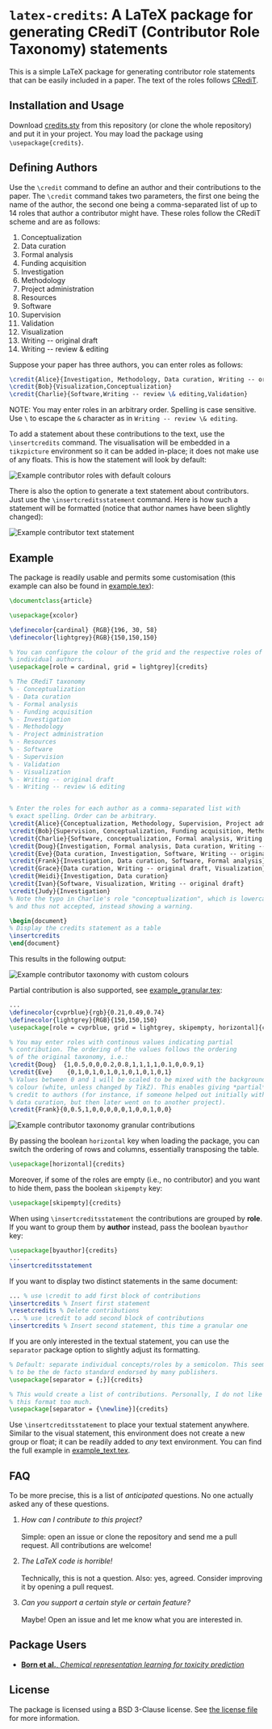 # `latex-credits`: A LaTeX package for generating CRediT (Contributor Role Taxonomy) statements

This is a simple LaTeX package for generating contributor role
statements that can be easily included in a paper. The text of
the roles follows [CRediT](https://credit.niso.org/).

## Installation and Usage

Download [credits.sty](credits.sty) from this repository (or clone the
whole repository) and put it in your project. You may load the package
using `\usepackage{credits}`.

## Defining Authors

Use the `\credit` command to define an author and their contributions to
the paper. The `\credit` command takes two parameters, the first one
being the name of the author, the second one being a comma-separated
list of up to 14 roles that author a contributor might have.
These roles follow the CRediT scheme and are as follows:

1. Conceptualization
2. Data curation
3. Formal analysis
4. Funding acquisition
5. Investigation
6. Methodology
7. Project administration
8. Resources
9. Software
10. Supervision
11. Validation
12. Visualization
13. Writing -- original draft
14. Writing -- review & editing


Suppose your paper has three authors, you can enter roles as follows:
```latex
\credit{Alice}{Investigation, Methodology, Data curation, Writing -- original draft}
\credit{Bob}{Visualization,Conceptualization}
\credit{Charlie}{Software,Writing -- review \& editing,Validation}
```

NOTE: You may enter roles in an arbitrary order. Spelling is case sensitive.
Use `\` to escape the `&` character as in `Writing -- review \& editing`.

To add a statement about these contributions to the text, use the
`\insertcredits` command. The visualisation will be embedded in
a `tikzpicture` environment so it can be added in-place; it does not
make use of any floats. This is how the statement will look by default:

![Example contributor roles with default colours](assets/example_default.png)

There is also the option to generate a text statement about
contributors. Just use the `\insertcreditsstatement` command. Here is
how such a statement will be formatted (notice that author names have
been slightly changed):

![Example contributor text statement](assets/example_text_default.png)

## Example

The package is readily usable and permits some customisation (this
example can also be found in [example.tex](example.tex)):

```latex
\documentclass{article}

\usepackage{xcolor}

\definecolor{cardinal} {RGB}{196, 30, 58}
\definecolor{lightgrey}{RGB}{150,150,150}

% You can configure the colour of the grid and the respective roles of
% individual authors.
\usepackage[role = cardinal, grid = lightgrey]{credits}

% The CRediT taxonomy
% - Conceptualization
% - Data curation
% - Formal analysis
% - Funding acquisition
% - Investigation
% - Methodology
% - Project administration
% - Resources
% - Software
% - Supervision
% - Validation
% - Visualization
% - Writing -- original draft
% - Writing -- review \& editing


% Enter the roles for each author as a comma-separated list with
% exact spelling. Order can be arbitrary.
\credit{Alice}{Conceptualization, Methodology, Supervision, Project administration, Funding acquisition, Writing -- review \& editing}
\credit{Bob}{Supervision, Conceptualization, Funding acquisition, Methodology, Resources, Writing -- review \& editing}
\credit{Charlie}{Software, conceptualization, Formal analysis, Writing -- original draft, Writing -- review \& editing, Validation, Visualization}
\credit{Doug}{Investigation, Formal analysis, Data curation, Writing -- review \& editing, Supervision}
\credit{Eve}{Data curation, Investigation, Software, Writing -- original draft}
\credit{Frank}{Investigation, Data curation, Software, Formal analysis}
\credit{Grace}{Data curation, Writing -- original draft, Visualization}
\credit{Heidi}{Investigation, Data curation}
\credit{Ivan}{Software, Visualization, Writing -- original draft}
\credit{Judy}{Investigation}
% Note the typo in Charlie's role "conceptualization", which is lowercase
% and thus not accepted, instead showing a warning.

\begin{document}
% Display the credits statement as a table
\insertcredits
\end{document}
```

This results in the following output:

![Example contributor taxonomy with custom colours](assets/example_custom.png)

Partial contribution is also supported, see [example_granular.tex](example_granular.tex):
```latex
...
\definecolor{cvprblue}{rgb}{0.21,0.49,0.74}
\definecolor{lightgrey}{RGB}{150,150,150}
\usepackage[role = cvprblue, grid = lightgrey, skipempty, horizontal]{credits}

% You may enter roles with continous values indicating partial
% contribution. The ordering of the values follows the ordering
% of the original taxonomy, i.e.:
\credit{Doug}  {1,0.5,0,0,0.2,0.8,1,1,1,1,0.1,0,0.9,1}
\credit{Eve}    {0,1,0,1,0,1,0,1,0,1,0,1,0,1}
% Values between 0 and 1 will be scaled to be mixed with the background
% colour (white, unless changed by TikZ). This enables giving *partial*
% credit to authors (for instance, if someone helped out initially with
% data curation, but then later went on to another project).
\credit{Frank}{0,0.5,1,0,0,0,0,0,1,0,0,1,0,0}
```

![Example contributor taxonomy granular contributions](assets/example_granular.png)

By passing the boolean `horizontal` key when loading the package, you can switch
the ordering of rows and columns, essentially transposing the table.

```latex
\usepackage[horizontal]{credits}
```

Moreover, if some of the roles are empty (i.e., no contributor) and you want
to hide them, pass the boolean `skipempty` key:

```latex
\usepackage[skipempty]{credits}
```

When using `\insertcreditsstatement` the contributions are grouped by **role**.
If you want to group them by **author** instead, pass the boolean `byauthor` key:

```latex
\usepackage[byauthor]{credits}
...
\insertcreditsstatement
```

If you want to display two distinct statements in the same document:
```latex
... % use \credit to add first block of contributions
\insertcredits % Insert first statement
\resetcredits % Delete contributions
... % use \credit to add second block of contributions
\insertcredits % Insert second statement, this time a granular one
```

If you are only interested in the textual statement, you can use the
`separator` package option to slightly adjust its formatting.

```latex
% Default: separate individual concepts/roles by a semicolon. This seems
% to be the de facto standard endorsed by many publishers.
\usepackage[separator = {;}]{credits}

% This would create a list of contributions. Personally, I do not like
% this format too much.
\usepackage[separator = {\newline}]{credits}
```

Use `\insertcreditsstatement` to place your textual statement anywhere.
Similar to the visual statement, this environment does not create a new
group or float; it can be readily added to *any* text environment. You
can find the full example in [example_text.tex](example_text.tex).

## FAQ

To be more precise, this is a list of *anticipated* questions. No one
actually asked any of these questions.

1. *How can I contribute to this project?*\
   \
   Simple: open an issue or clone the repository and send me a pull
   request. All contributions are welcome!

2. *The LaTeX code is horrible!*\
   \
   Technically, this is not a question. Also: yes, agreed. Consider
   improving it by opening a pull request.

3. *Can you support a certain style or certain feature?*\
   \
   Maybe! Open an issue and let me know what you are interested in.

## Package Users

- [**Born et al.**, *Chemical representation learning for toxicity prediction*](https://pubs.rsc.org/en/content/articlelanding/2023/DD/D2DD00099G)

## License

The package is licensed using a BSD 3-Clause license. See [the license
file](LICENSE.md) for more information.
